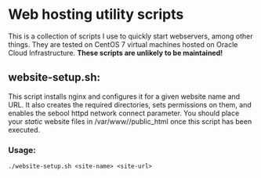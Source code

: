 # Web hosting utility scripts
This is a collection of scripts I use to quickly start webservers, among other things. They are tested on CentOS 7 virtual machines hosted on Oracle Cloud Infrastructure. **These scripts are unlikely to be maintained!**

## website-setup.sh:
This script installs nginx and configures it for a given website name and URL. It also creates the required directories, sets permissions on them, and enables the sebool httpd network connect parameter. You should place your *static* website files in /var/www/<site-name>/public_html once this script has been executed.
  
### Usage:
``./website-setup.sh <site-name> <site-url>``
  
